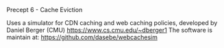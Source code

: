 Precept 6 - Cache Eviction

Uses a simulator for CDN caching and web caching policies, developed by Daniel Berger (CMU) https://www.cs.cmu.edu/~dberger1
The software is maintain at: https://github.com/dasebe/webcachesim
